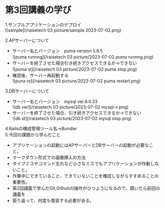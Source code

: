 # 第3回講義の学び

1.サンプルアプリケーションのデプロイ  
![sample](/raisetech 03 picture/sample 2023-07-02.png)  

2.APサーバーについて　　
  - サーバー名とバージョン　puma version 5.6.5  
![puma runnng](/raisetech 03 picture/2023-07-02 puma runnng.png)  　
  - サーバーを終了させた場合引き続きアクセスできるか→できない  
![puma st](/raisetech 03 picture/2023-07-02 puma stop.png)　　 
  - 確認後、サーバー再起動する  
![puna re](/raisetech 03 picture/2023-07-02 puma restart.png)  

3.DBサーバーについて  
  - サーバー名とバージョン　mysql ver.8.0.33  
  ![db ver](/raisetech 03 picture/2023-07-02 mysql-v.png)  
  - サーバーを終了させた場合、引き続きアクセスできるか→できない  
  ![db st](/raisetech 03 picture/2023-07-02 mysql stop.png)  

4.Railsの構成管理ツール名→Bundler  
5.今回の課題から学んだこと  
  - アプリケーションの起動にはAPサーバーとDBサーバーの起動が必要なこと。
  - マークダウン形式での画像挿入の方法
  - タイプミスやコマンド忘れなど小さなミスでもアプリケーションが作動しないこと。
  - 作業中にできていること、できていないことを確認しながらすすめることの重要性。
  - 第2回講義で学んだGit,Githubの操作がひつようになるので、躓いたら前回の講義を
  - 振り返って、何度も復習する必要がある。